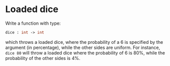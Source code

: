 # Loaded dice

Write a function with type:
```ocaml
dice : int -> int
```
which throws a loaded dice, where the probability of a 6 is specified by the argument (in percentage),
while the other sides are uniform.
For instance, `dice 80` will throw a loaded dice where the probability of 6 is 80%,
while the probability of the other sides is 4%.
